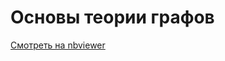 # Основы теории графов

[Смотреть на nbviewer](https://nbviewer.jupyter.org/github/ivandeex/stepik-graphs/tree/master/)
